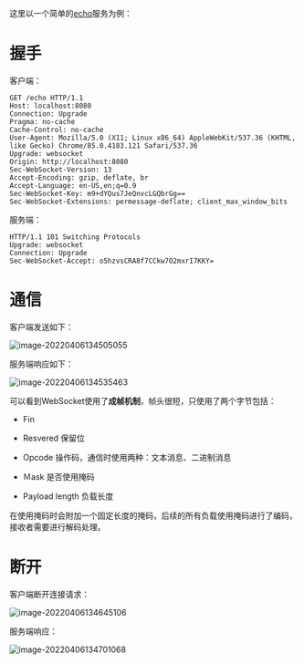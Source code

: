 这里以一个简单的[echo](https://github.com/gorilla/websocket/tree/master/examples/echo)服务为例：

# 握手

客户端：

```
GET /echo HTTP/1.1
Host: localhost:8080
Connection: Upgrade
Pragma: no-cache
Cache-Control: no-cache
User-Agent: Mozilla/5.0 (X11; Linux x86_64) AppleWebKit/537.36 (KHTML, like Gecko) Chrome/85.0.4183.121 Safari/537.36
Upgrade: websocket
Origin: http://localhost:8080
Sec-WebSocket-Version: 13
Accept-Encoding: gzip, deflate, br
Accept-Language: en-US,en;q=0.9
Sec-WebSocket-Key: m9+dYQus7JeQnvcLGQbrGg==
Sec-WebSocket-Extensions: permessage-deflate; client_max_window_bits
```


服务端：

```
HTTP/1.1 101 Switching Protocols
Upgrade: websocket
Connection: Upgrade
Sec-WebSocket-Accept: o5hzvsCRA8f7CCkw7O2mxrI7KKY=
```

# 通信

客户端发送如下：

![image-20220406134505055](assets/image-20220406134505055.png)

服务端响应如下：

![image-20220406134535463](assets/image-20220406134535463.png)

可以看到WebSocket使用了**成帧机制**，帧头很短，只使用了两个字节包括：

- Fin

- Resvered 保留位

- Opcode 操作码，通信时使用两种：文本消息、二进制消息

- Ｍask 是否使用掩码

- Payload length 负载长度

在使用掩码时会附加一个固定长度的掩码，后续的所有负载使用掩码进行了编码，接收者需要进行解码处理。

# 断开

客户端断开连接请求：

![image-20220406134645106](assets/image-20220406134645106.png)



服务端响应：

![image-20220406134701068](assets/image-20220406134701068.png)